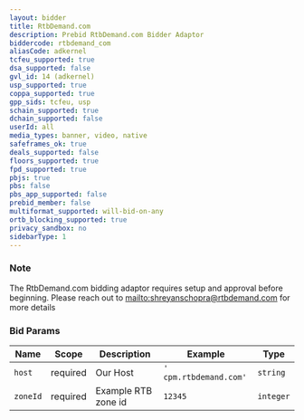 ```yaml
---
layout: bidder
title: RtbDemand.com
description: Prebid RtbDemand.com Bidder Adaptor
biddercode: rtbdemand_com
aliasCode: adkernel
tcfeu_supported: true
dsa_supported: false
gvl_id: 14 (adkernel)
usp_supported: true
coppa_supported: true
gpp_sids: tcfeu, usp
schain_supported: true
dchain_supported: false
userId: all
media_types: banner, video, native
safeframes_ok: true
deals_supported: false
floors_supported: true
fpd_supported: true
pbjs: true
pbs: false
pbs_app_supported: false
prebid_member: false
multiformat_supported: will-bid-on-any
ortb_blocking_supported: true
privacy_sandbox: no
sidebarType: 1
---
```


### Note

The RtbDemand.com bidding adaptor requires setup and approval before beginning. Please reach out to [mailto:shreyanschopra@rtbdemand.com](shreyanschopra@rtbdemand.com) for more details

### Bid Params


| Name     | Scope    | Description           | Example                   | Type     |
|----------|----------|-----------------------|---------------------------|----------|
| `host`   | required | Our Host | `' cpm.rtbdemand.com'` | `string` |
| `zoneId` | required | Example RTB zone id           | `12345`                 | `integer` |
